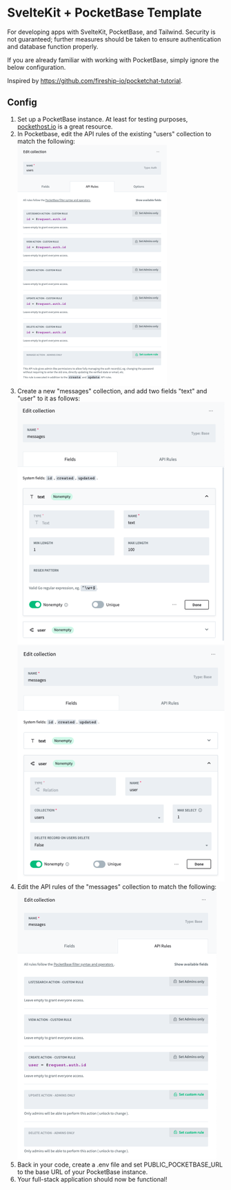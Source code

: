 # SvelteKit + PocketBase Template
For developing apps with SvelteKit, PocketBase, and Tailwind. Security is not guaranteed; further measures should be taken to ensure authentication and database function properly.

If you are already familiar with working with PocketBase, simply ignore the below configuration.

Inspired by https://github.com/fireship-io/pocketchat-tutorial.

## Config
1. Set up a PocketBase instance. At least for testing purposes, [pockethost.io](https://pockethost.io) is a great resource.
2. In Pocketbase, edit the API rules of the existing "users" collection to match the following:
![API rules for "users" collection](/screenshots/users_rules.png)
3. Create a new "messages" collection, and add two fields "text" and "user" to it as follows:
![Field "text" for new "messages" collection](/screenshots/messages_text.png)
![Field "user" for new "messages" collection](/screenshots/messages_user.png)
4. Edit the API rules of the "messages" collection to match the following:
![API rules for "messages" collection](/screenshots/messages_rules.png)
5. Back in your code, create a .env file and set PUBLIC_POCKETBASE_URL to the base URL of your PocketBase instance.
6. Your full-stack application should now be functional!